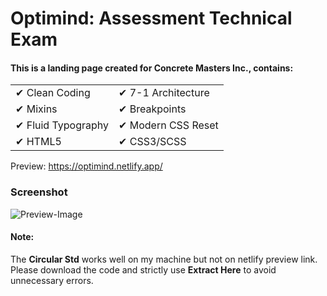 # Optimind: Assessment Technical Exam
#### This is a landing page created for Concrete Masters Inc., contains:

<table style="width: 100%; border: 0">
 <tr>
    <td>✔ Clean Coding</td>
    <td>✔ 7-1 Architecture</td>
 </tr>
 <tr>
    <td>✔ Mixins</td>
    <td>✔ Breakpoints</td>
 </tr>
 <tr>
    <td>✔ Fluid Typography</td>
    <td>✔ Modern CSS Reset</td>
 </tr>
 <tr>
    <td>✔ HTML5</td>
    <td>✔ CSS3/SCSS</td>
 </tr>
</table>

Preview: https://optimind.netlify.app/

### Screenshot

![Preview-Image](https://lh3.googleusercontent.com/BcgPGwxqOnqF_3G3knkoUmgv6x7htw6-4kH-6sCUIAflN_h3ljMXDiDfYhGTB9bOV-C0OUF8flN51mB7Z1SD=w1366-h653)

#### Note:

The <b>Circular Std</b> works well on my machine but not on netlify preview link. Please download the code and strictly use <b>Extract Here</b> to avoid unnecessary errors.
